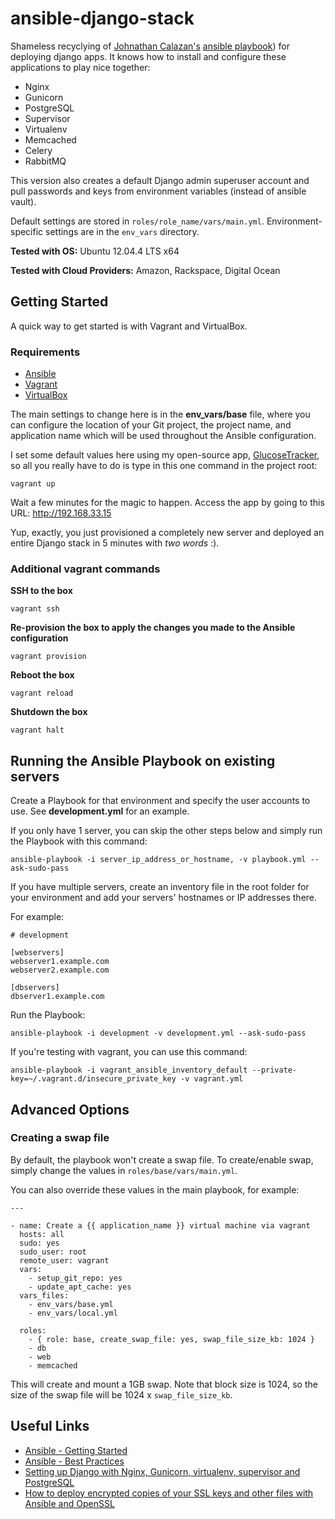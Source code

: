 ansible-django-stack
====================

Shameless recyclying of [Johnathan Calazan's](https://github.com/jcalazan) [ansible playbook](https://github.com/jcalazan/ansible-django-stack)) for deploying django apps. It knows how to install and configure these applications to play nice together:
- Nginx
- Gunicorn
- PostgreSQL
- Supervisor
- Virtualenv
- Memcached
- Celery
- RabbitMQ

This version also creates a default Django admin superuser account and pull passwords and keys from environment variables (instead of ansible vault).

Default settings are stored in ```roles/role_name/vars/main.yml```.  Environment-specific settings are in the ```env_vars``` directory.

**Tested with OS:** Ubuntu 12.04.4 LTS x64

**Tested with Cloud Providers:** Amazon, Rackspace, Digital Ocean

## Getting Started
A quick way to get started is with Vagrant and VirtualBox.

### Requirements
- [Ansible](http://docs.ansible.com/intro_installation.html)
- [Vagrant](http://www.vagrantup.com/downloads.html)
- [VirtualBox](https://www.virtualbox.org/wiki/Downloads)

The main settings to change here is in the **env_vars/base** file, where you can configure the location of your Git project, the project name, and application name which will be used throughout the Ansible configuration.

I set some default values here using my open-source app, [GlucoseTracker](https://github.com/jcalazan/glucose-tracker), so all you really have to do is type in this one command in the project root:
```
vagrant up
```

Wait a few minutes for the magic to happen.  Access the app by going to this URL: http://192.168.33.15

Yup, exactly, you just provisioned a completely new server and deployed an entire Django stack in 5 minutes with _two words_ :).

### Additional vagrant commands
**SSH to the box**
```
vagrant ssh
```

**Re-provision the box to apply the changes you made to the Ansible configuration**
```
vagrant provision
```

**Reboot the box**
```
vagrant reload
```

**Shutdown the box**
```
vagrant halt
```

## Running the Ansible Playbook on existing servers
Create a Playbook for that environment and specify the user accounts to use. See **development.yml** for an example.

If you only have 1 server, you can skip the other steps below and simply run the Playbook with this command:

```
ansible-playbook -i server_ip_address_or_hostname, -v playbook.yml --ask-sudo-pass
```

If you have multiple servers, create an inventory file in the root folder for your environment and add your servers' hostnames or IP addresses there.

For example:

```
# development

[webservers]
webserver1.example.com
webserver2.example.com

[dbservers]
dbserver1.example.com
```

Run the Playbook:

```
ansible-playbook -i development -v development.yml --ask-sudo-pass
```

If you're testing with vagrant, you can use this command:

```
ansible-playbook -i vagrant_ansible_inventory_default --private-key=~/.vagrant.d/insecure_private_key -v vagrant.yml
```

## Advanced Options

### Creating a swap file

By default, the playbook won't create a swap file.  To create/enable swap, simply change the values in `roles/base/vars/main.yml`. 

You can also override these values in the main playbook, for example:

```
---

- name: Create a {{ application_name }} virtual machine via vagrant
  hosts: all
  sudo: yes
  sudo_user: root
  remote_user: vagrant
  vars:
    - setup_git_repo: yes
    - update_apt_cache: yes
  vars_files:
    - env_vars/base.yml
    - env_vars/local.yml

  roles:
    - { role: base, create_swap_file: yes, swap_file_size_kb: 1024 }
    - db
    - web
    - memcached
```

This will create and mount a 1GB swap.  Note that block size is 1024, so the size of the swap file will be 1024 x `swap_file_size_kb`.

## Useful Links
- [Ansible - Getting Started](http://docs.ansible.com/intro_getting_started.html)
- [Ansible - Best Practices](http://docs.ansible.com/playbooks_best_practices.html)
- [Setting up Django with Nginx, Gunicorn, virtualenv, supervisor and PostgreSQL](http://michal.karzynski.pl/blog/2013/06/09/django-nginx-gunicorn-virtualenv-supervisor/)
- [How to deploy encrypted copies of your SSL keys and other files with Ansible and OpenSSL](http://www.calazan.com/how-to-deploy-encrypted-copies-of-your-ssl-keys-and-other-files-with-ansible-and-openssl/)
